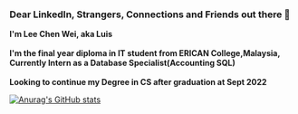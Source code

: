 ### Dear LinkedIn, Strangers, Connections and Friends out there 👋


**I'm Lee Chen Wei, aka Luis** <br><br>
**I'm the final year diploma in IT student from ERICAN College,Malaysia,** <br>
**Currently Intern as a Database Specialist(Accounting SQL)**
<br><br>
**Looking to continue my Degree in CS after graduation at Sept 2022**

[![Anurag's GitHub stats](https://github-readme-stats.vercel.app/api?username=leechenwei)](https://github.com/anuraghazra/github-readme-stats)


<!--
**leechenwei/leechenwei** is a ✨ _special_ ✨ repository because its `README.md` (this file) appears on your GitHub profile.

Here are some ideas to get you started:

- 🔭 I’m currently working on ...
- 🌱 I’m currently learning ...
- 👯 I’m looking to collaborate on ...
- 🤔 I’m looking for help with ...
- 💬 Ask me about ...
- 📫 How to reach me: ...
- 😄 Pronouns: ...
- ⚡ Fun fact: ...
-->

